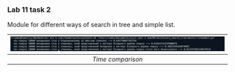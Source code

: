 ### Lab 11 task 2
Module for different ways of search in tree and simple list.

| ![screenshot](lab12_res.png) | 
|:--:| 
| *Time comparison* |
